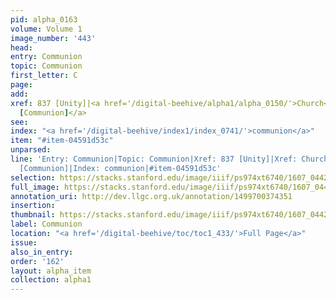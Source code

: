 ```yaml
---
pid: alpha_0163
volume: Volume 1
image_number: '443'
head:
entry: Communion
topic: Communion
first_letter: C
page:
add:
xref: 837 [Unity]|<a href='/digital-beehive/alpha1/alpha_0150/'>Church</a>|<a href='/digital-beehive/num8/num_2723/'>1790
  [Communion]</a>
see:
index: "<a href='/digital-beehive/index1/index_0741/'>communion</a>"
item: "#item-04591d53c"
unparsed:
line: 'Entry: Communion|Topic: Communion|Xref: 837 [Unity]|Xref: Church|Xref: 1790
  [Communion]|Index: communion|#item-04591d53c'
selection: https://stacks.stanford.edu/image/iiif/ps974xt6740/1607_0442/333,1395,3133,427/full/0/default.jpg
full_image: https://stacks.stanford.edu/image/iiif/ps974xt6740/1607_0442/full/full/0/default.jpg
annotation_uri: http://dev.llgc.org.uk/annotation/1499700374351
insertion:
thumbnail: https://stacks.stanford.edu/image/iiif/ps974xt6740/1607_0442/333,1395,600,180/250,/0/default.jpg
label: Communion
location: "<a href='/digital-beehive/toc/toc1_433/'>Full Page</a>"
issue:
also_in_entry:
order: '162'
layout: alpha_item
collection: alpha1
---
```

